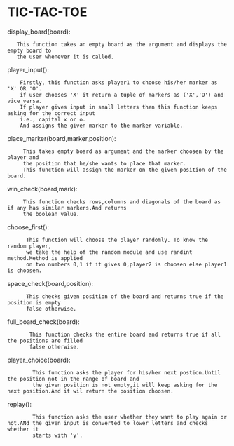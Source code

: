 # TIC-TAC-TOE


display_board(board): 
      
       This function takes an empty board as the argument and displays the empty board to
       the user whenever it is called.
     
player_input():
         
        Firstly, this function asks player1 to choose his/her marker as 'X' OR 'O'.
        if user chooses 'X' it return a tuple of markers as ('X','O') and vice versa.
        If player gives input in small letters then this function keeps asking for the correct input
        i.e., capital x or o.
        And assigns the given marker to the marker variable.

place_marker(board,marker,position):
         
         This takes empty board as argument and the marker choosen by the player and
         the position that he/she wants to place that marker.
         This function will assign the marker on the given position of the board.
  
 
win_check(board,mark):
         
         This function checks rows,columns and diagonals of the board as if any has similar markers.And returns
         the boolean value.
 
choose_first():
         
          This function will choose the player randomly. To know the random player,
          we take the help of the random module and use randint method.Method is applied
          on two numbers 0,1 if it gives 0,player2 is choosen else player1 is choosen.
          
          
space_check(board,position):
           
          This checks given position of the board and returns true if the position is empty
          false otherwise.
           
           
full_board_check(board):

           This function checks the entire board and returns true if all the positions are filled 
           false otherwise.
          

player_choice(board):
             
            This function asks the player for his/her next postion.Until the position not in the range of board and
            the given position is not empty,it will keep asking for the next position.And it wil return the position choosen.
             
                         
replay():
             
            This function asks the user whether they want to play again or not.ANd the given input is converted to lower letters and checks whether it
            starts with 'y'. 
             
             
        



